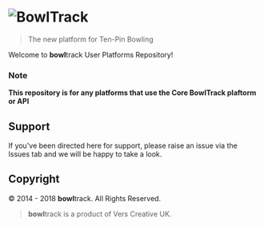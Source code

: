 # ![BowlTrack][logo]

[logo]: http://app.bowl-track.co.uk/app-v2/core/img/logo/logo-brand-full-v4-pdf.png

> The new platform for Ten-Pin Bowling

Welcome to **bowl**track User Platforms Repository!

### Note
**This repository is for any platforms that use the Core BowlTrack plaftorm or API**

## Support
If you've been directed here for support, please raise an issue via the Issues tab and we will be happy to take a look.

## Copyright
© 2014 - 2018 **bowl**track. All Rights Reserved.
> **bowl**track is a product of Vers Creative UK.
